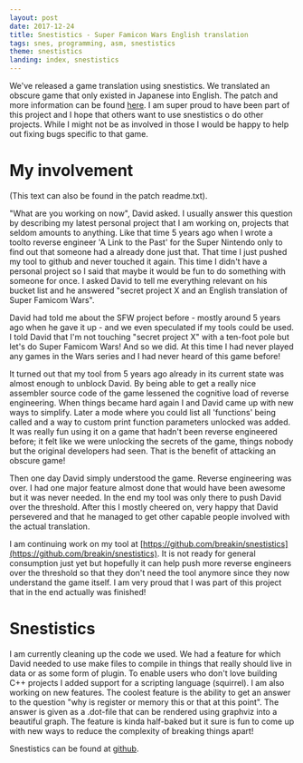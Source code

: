 ```yaml
---
layout: post
date: 2017-12-24
title: Snestistics - Super Famicon Wars English translation
tags: snes, programming, asm, snestistics
theme: snestistics
landing: index, snestistics
---
```

We've released a game translation using snestistics. We translated an obscure game that only existed in Japanese into English. The patch and more information can be found [here](http://www.romhacking.net/translations/3354/). I am super proud to have been part of this project and I hope that others want to use snestistics o do other projects. While I might not be as involved in those I would be happy to help out fixing bugs specific to that game.

My involvement
==============
(This text can also be found in the patch readme.txt).

"What are you working on now", David asked. I usually answer this question by describing my latest personal project that I am working on, projects that seldom amounts to anything. Like that time 5 years ago when I wrote a toolto reverse engineer 'A Link to the Past' for the Super Nintendo only to find out that someone had a already done just that. That time I just pushed my tool to github and never touched it again. This time I didn't have a personal project so I said that maybe it would be fun to do something with someone for once. I asked David to tell me everything relevant on his bucket list and he answered "secret project X and an English translation of Super Famicom Wars".

David had told me about the SFW project before - mostly around 5 years ago when he gave it up - and we even speculated if my tools could be used. I told David that I'm not touching "secret project X" with a ten-foot pole but let's do Super Famicom Wars! And so we did. At this time I had never played any games in the Wars series and I had never heard of this game before!

It turned out that my tool from 5 years ago already in its current state was almost enough to unblock David. By being able to get a really nice assembler source code of the game lessened the cognitive load of reverse engineering. When things became hard again I and David came up with new ways to simplify. Later a mode where you could list all 'functions' being called and a way to custom print function parameters unlocked was added. It was really fun using it on a game that hadn't been reverse engineered before; it felt like we were unlocking the secrets of the game, things nobody but the original developers had seen. That is the benefit of attacking an obscure game!

Then one day David simply understood the game. Reverse engineering was over. I had one major feature almost done that would have been awesome but it was never needed. In the end my tool was only there to push David over the threshold. After this I mostly cheered on, very happy that David persevered and that he managed to get other capable people involved with the actual translation.

I am continuing work on my tool at [https://github.com/breakin/snestistics](https://github.com/breakin/snestistics). It is not ready for general consumption just yet but hopefully it can help push more reverse engineers over the threshold so that they don't need the tool anymore since they now understand the game itself. I am very proud that I was part of this project that in the end actually was finished!

Snestistics
===========
I am currently cleaning up the code we used. We had a feature for which David needed to use make files to compile in things that really should live in data or as some form of plugin. To enable users who don't love building C++ projects I added support for a scripting language (squirrel). I am also working on new features. The coolest feature is the ability to get an answer to the question "why is register or memory this or that at this point". The answer is given as a .dot-file that can be rendered using graphviz into a beautiful graph. The feature is kinda half-baked but it sure is fun to come up with new ways to reduce the complexity of breaking things apart!

Snestistics can be found at [github](https://github.com/breakin/snestistics).